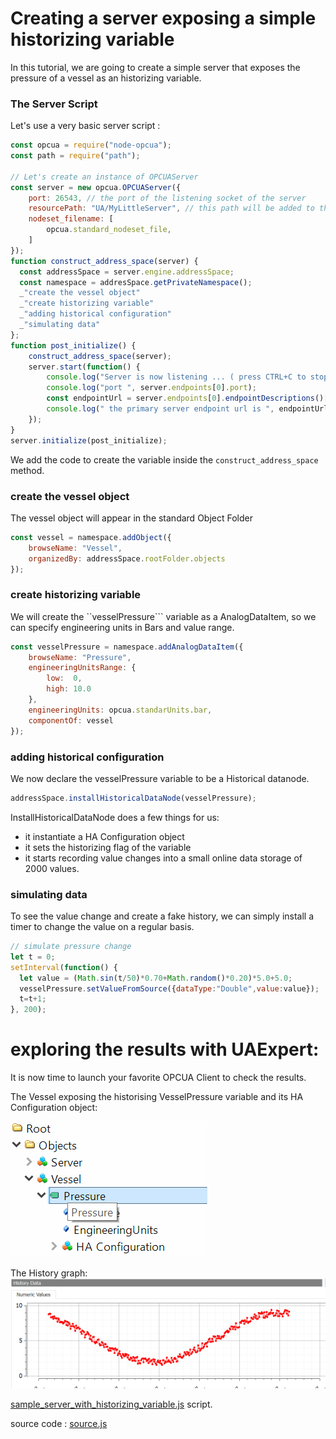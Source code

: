 
# Creating a server exposing a simple historizing variable

In this tutorial, we are going to create a simple server that
exposes the pressure of a vessel as an historizing variable.

### The Server Script

Let's use a very basic server script :

``` javascript
const opcua = require("node-opcua");
const path = require("path");

// Let's create an instance of OPCUAServer
const server = new opcua.OPCUAServer({
    port: 26543, // the port of the listening socket of the server
    resourcePath: "UA/MyLittleServer", // this path will be added to the endpoint resource name
    nodeset_filename: [
        opcua.standard_nodeset_file,
    ]
});
function construct_address_space(server) {
  const addressSpace = server.engine.addressSpace;
  const namespace = addresSpace.getPrivateNamespace();
  _"create the vessel object"
  _"create historizing variable"
  _"adding historical configuration"
  _"simulating data"
};
function post_initialize() {
    construct_address_space(server);
    server.start(function() {
        console.log("Server is now listening ... ( press CTRL+C to stop)");
        console.log("port ", server.endpoints[0].port);
        const endpointUrl = server.endpoints[0].endpointDescriptions()[0].endpointUrl;
        console.log(" the primary server endpoint url is ", endpointUrl );
    });
}
server.initialize(post_initialize);
```

We add the code to create the variable inside the ```construct_address_space``` method.

### create the vessel object

The vessel object will appear in the standard Object Folder

``` javascript
const vessel = namespace.addObject({
    browseName: "Vessel",
    organizedBy: addressSpace.rootFolder.objects
});

```

### create historizing variable

We will create  the ``vesselPressure``` variable as a AnalogDataItem, so we can specify
engineering  units in Bars and value range.

``` javascript
const vesselPressure = namespace.addAnalogDataItem({
    browseName: "Pressure",
    engineeringUnitsRange: {
        low:  0,
        high: 10.0
    },
    engineeringUnits: opcua.standarUnits.bar,
    componentOf: vessel
});
```

### adding historical configuration

We now declare the vesselPressure variable to be a Historical datanode.

``` javascript
addressSpace.installHistoricalDataNode(vesselPressure);
```

InstallHistoricalDataNode does a few things for us:
  * it instantiate a HA Configuration object
  * it sets the historizing flag of the variable
  * it starts recording value changes into a small online data storage of 2000 values.

### simulating data

To see the value change and create a fake history, we can simply install a timer
to change the value on a regular basis.

``` javascript
// simulate pressure change
let t = 0;
setInterval(function() {
  let value = (Math.sin(t/50)*0.70+Math.random()*0.20)*5.0+5.0;
  vesselPressure.setValueFromSource({dataType:"Double",value:value});
  t=t+1;
}, 200);

```

# exploring the results with UAExpert:

It is now time to launch your favorite OPCUA Client to check the results.

The Vessel exposing the historising VesselPressure variable and its HA Configuration object:

![](images/image1.png)

The History graph:
![](images/image2.png)

[sample_server_with_historizing_variable.js](#the-server-script "save:") script.

source code : [source.js](./sample_server_with_historizing_variable.js)
